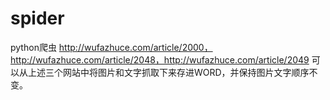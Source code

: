 # spider
python爬虫
http://wufazhuce.com/article/2000，http://wufazhuce.com/article/2048，http://wufazhuce.com/article/2049
可以从上述三个网站中将图片和文字抓取下来存进WORD，并保持图片文字顺序不变。

